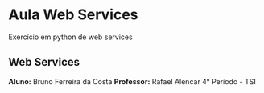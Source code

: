 Aula Web Services 
=================

Exercício em python de web services

Web Services
-------------------

<b>Aluno:</b> Bruno Ferreira da Costa
<b>Professor:</b> Rafael Alencar
4° Período - TSI